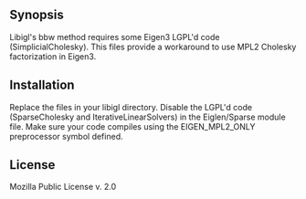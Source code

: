 ## Synopsis

Libigl's bbw method requires some Eigen3 LGPL'd code (SimplicialCholesky). This files provide a workaround to use MPL2 Cholesky factorization in Eigen3.

## Installation

Replace the files in your libigl directory.
Disable the LGPL'd code (SparseCholesky and IterativeLinearSolvers) in the Eiglen/Sparse module file.
Make sure your code compiles using the EIGEN_MPL2_ONLY preprocessor symbol defined.

## License

Mozilla Public License v. 2.0